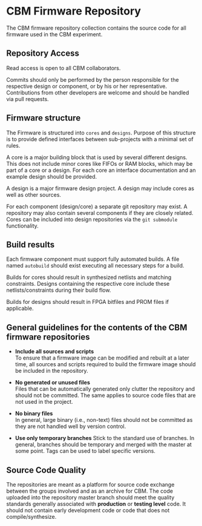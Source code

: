 CBM Firmware Repository
=======================

The CBM firmware repository collection contains the source code for
all firmware used in the CBM experiment.

Repository Access
-----------------

Read access is open to all CBM collaborators.

Commits should only be performed by the person responsible for the
respective design or component, or by his or her
representative. Contributions from other developers are welcome and
should be handled via pull requests.

Firmware structure
------------------

The Firmware is structured into `cores` and `designs`. Purpose of this
structure is to provide defined interfaces between sub-projects with a
minimal set of rules.

A core is a major building block that is used by several different
designs. This does not include minor cores like FIFOs or RAM blocks,
which may be part of a core or a design. For each core an interface
documentation and an example design should be provided.

A design is a major firmware design project. A design may include
cores as well as other sources.

For each component (design/core) a separate git repository may
exist. A repository may also contain several components if they are
closely related. Cores can be included into design repositories via
the `git submodule` functionality.


Build results
-------------

Each firmware component must support fully automated builds. A file
named `autobuild` should exist executing all necessary steps for a
build.

Builds for cores should result in synthesized netlists and matching
constraints. Designs containing the respective core include these
netlists/constraints during their build flow.

Builds for designs should result in FPGA bitfiles and PROM files if
applicable.


General guidelines for the contents of the CBM firmware repositories
--------------------------------------------------------------------

- **Include all sources and scripts**  
  To ensure that a firmware image can be modified and rebuilt at a
  later time, all sources and scripts required to build the firmware
  image should be included in the repository.

- **No generated or unused files**  
  Files that can be automatically generated only clutter the
  repository and should not be committed. The same applies to source
  code files that are not used in the project.

- **No binary files**  
  In general, large binary (i.e., non-text) files should not be
  committed as they are not handled well by version control.

- **Use only temporary branches**
  Stick to the standard use of branches. In general, branches should
  be temporary and merged with the master at some point. Tags can be
  used to label specific versions.


Source Code Quality
-------------------

The repositories are meant as a platform for source code exchange
between the groups involved and as an archive for CBM. The code
uploaded into the repository master branch should meet the quality
standards generally associated with **production** or **testing
level** code. It should not contain early development code or code
that does not compile/synthesize.
